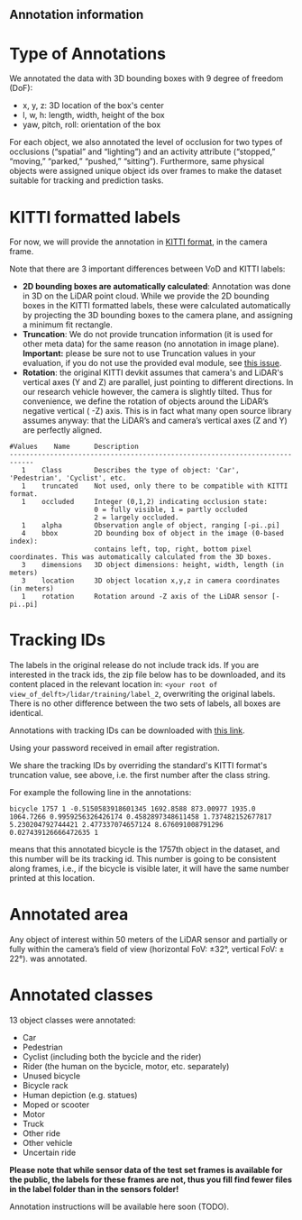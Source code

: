 ## Annotation information

# Type of Annotations
We annotated the data with 3D bounding boxes with 9 degree of freedom (DoF):
* x, y, z: 3D location of the box's center 
* l, w, h: length, width, height of the box
* yaw, pitch, roll: orientation of the box

For each object, we also annotated the level of occlusion for two types of occlusions (“spatial” and “lighting”) and an activity attribute (“stopped,” “moving,” “parked,” “pushed,” “sitting”). 
Furthermore, same physical objects were assigned unique object ids over frames to make the dataset suitable for tracking and prediction tasks. 


# KITTI formatted labels
For now, we will provide the annotation in [KITTI format](https://github.com/bostondiditeam/kitti/blob/master/resources/devkit_object/readme.txt), in the camera frame.

Note that there are 3 important differences between VoD and KITTI labels:
- **2D bounding boxes are automatically calculated**: Annotation was done in 3D on the LiDAR point cloud. While we provide the 2D bounding boxes in the KITTI formatted labels, these were calculated automatically by projecting the 3D bounding boxes to the camera plane, and assigning a minimum fit rectangle.
- **Truncation**: We do not provide truncation information (it is used for other meta data) for the same reason (no annotation in image plane). **Important:** please be sure not to use Truncation values in your evaluation, if you do not use the provided eval module, see [this issue](https://github.com/tudelft-iv/view-of-delft-dataset/issues/8).
- **Rotation**: the original KITTI devkit assumes that camera's and LiDAR's vertical axes (Y and Z) are parallel, just pointing to different directions. In our research vehicle however, the camera is slightly tilted. Thus for convenience, we define the rotation of objects around the LiDAR’s negative vertical ( -Z) axis. This is in fact what many open source library assumes anyway: that the LiDAR’s and camera’s vertical axes (Z and Y) are perfectly aligned.

```
#Values    Name      Description
----------------------------------------------------------------------------
   1    Class        Describes the type of object: 'Car', 'Pedestrian', 'Cyclist', etc.
   1    truncated    Not used, only there to be compatible with KITTI format.
   1    occluded     Integer (0,1,2) indicating occlusion state:
                     0 = fully visible, 1 = partly occluded
                     2 = largely occluded.
   1    alpha        Observation angle of object, ranging [-pi..pi]
   4    bbox         2D bounding box of object in the image (0-based index):
                     contains left, top, right, bottom pixel coordinates. This was automatically calculated from the 3D boxes.
   3    dimensions   3D object dimensions: height, width, length (in meters)
   3    location     3D object location x,y,z in camera coordinates (in meters)
   1    rotation     Rotation around -Z axis of the LiDAR sensor [-pi..pi]
```

# Tracking IDs

The labels in the original release do not include track ids. 
If you are interested in the track ids, the zip file below has to be downloaded, and its content placed in the relevant location in: 
```<your root of view_of_delft>/lidar/training/label_2```, overwriting the original labels. There is no other difference between the two sets of labels, all boxes are identical.  

Annotations with tracking IDs can be downloaded with [this link](https://surfdrive.surf.nl/files/index.php/s/CjKsQGz69uZKkNL).

Using your password received in email after registration.  

We share the tracking IDs by overriding the standard's KITTI format's truncation value, see above, i.e. the first number after the class string.

For example the following line in the annotations:

```bicycle 1757 1 -0.5150583918601345 1692.8588 873.00977 1935.0 1064.7266 0.9959256326426174 0.4582897348611458 1.737482152677817 5.230204792744421 2.477337074657124 8.676091008791296 0.027439126666472635 1```

means that this annotated bicycle is the 1757th object in the dataset, and this number will be its tracking id. This number is going to be consistent along frames, i.e., if the bicycle is visible later, it will have the same number printed at this location.  

# Annotated area
Any object of interest within 50 meters of the LiDAR sensor and partially or fully within the camera’s field of view (horizontal FoV: ±32°, vertical FoV: ± 22°). 
was annotated.

# Annotated classes
13 object classes were annotated:
- Car
- Pedestrian
- Cyclist (including both the bycicle and the rider)
- Rider (the human on the bycicle, motor, etc. separately)
- Unused bicycle
- Bicycle rack
- Human depiction (e.g. statues)
- Moped or scooter
- Motor
- Truck
- Other ride
- Other vehicle
- Uncertain ride


**Please note that while sensor data of the test set frames is available for the public, the labels for these frames are not, thus you fill find fewer files in the label folder than in the sensors folder!** 


Annotation instructions will be available here soon (TODO).

